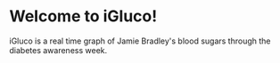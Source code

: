 # Welcome to iGluco!

iGluco is a real time graph of Jamie Bradley's blood sugars through the diabetes awareness week.
